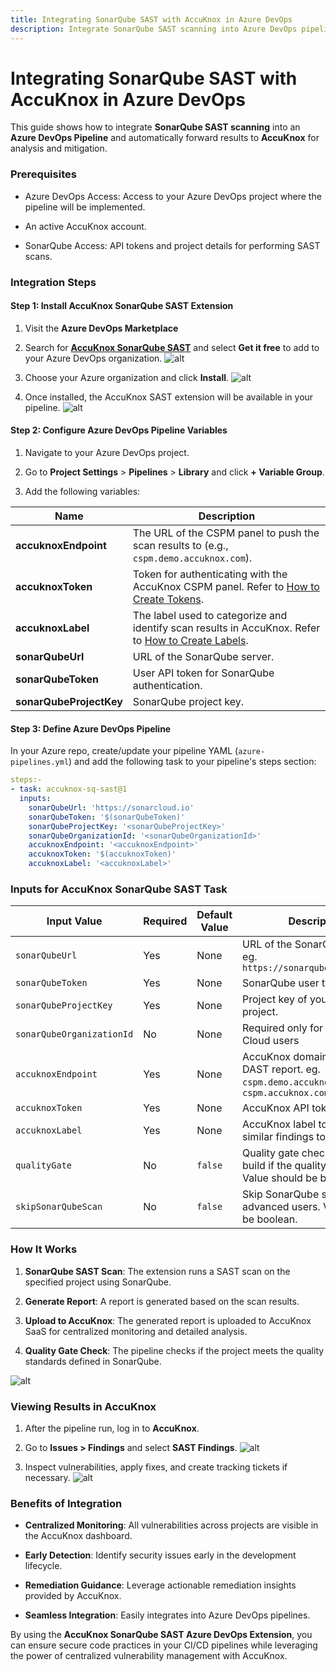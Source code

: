 ```yaml
---
title: Integrating SonarQube SAST with AccuKnox in Azure DevOps
description: Integrate SonarQube SAST scanning into Azure DevOps pipelines and automatically forward results to AccuKnox for analysis and mitigation.
---
```


# Integrating SonarQube SAST with AccuKnox in Azure DevOps

This guide shows how to integrate **SonarQube SAST scanning** into an **Azure DevOps Pipeline** and automatically forward results to **AccuKnox** for analysis and mitigation.

### Prerequisites

- Azure DevOps Access: Access to your Azure DevOps project where the pipeline will be implemented.

- An active AccuKnox account.

- SonarQube Access: API tokens and project details for performing SAST scans.

### Integration Steps

#### Step 1: Install AccuKnox SonarQube SAST Extension

1. Visit the **Azure DevOps Marketplace**

2. Search for [**AccuKnox SonarQube SAST**](https://marketplace.visualstudio.com/items?itemName=AccuKnox.accuknox-sq-sast "https://marketplace.visualstudio.com/items?itemName=AccuKnox.accuknox-sq-sast") and select **Get it free** to add to your Azure DevOps organization.
![alt](./images/azure-sqsast/1.png)

3. Choose your Azure organization and click **Install**.
![alt](./images/azure-sqsast/2.png)

4. Once installed, the AccuKnox SAST extension will be available in your pipeline.
![alt](./images/azure-sqsast/3.png)

#### Step 2: Configure Azure DevOps Pipeline Variables

1. Navigate to your Azure DevOps project.

2. Go to **Project Settings** > **Pipelines** > **Library** and click **+ Variable Group**.

3. Add the following variables:

| **Name**               | **Description**                                                                                                                                                           |
|------------------------|---------------------------------------------------------------------------------------------------------------------------------------------------------------------------|
| **accuknoxEndpoint**   | The URL of the CSPM panel to push the scan results to (e.g., `cspm.demo.accuknox.com`).                                                                                   |
| **accuknoxToken**      | Token for authenticating with the AccuKnox CSPM panel. Refer to [How to Create Tokens](https://help.accuknox.com/how-to/how-to-create-tokens/).                          |
| **accuknoxLabel**      | The label used to categorize and identify scan results in AccuKnox. Refer to [How to Create Labels](https://help.accuknox.com/how-to/how-to-create-labels).              |
| **sonarQubeUrl**       | URL of the SonarQube server.                                                                                                                                              |
| **sonarQubeToken**     | User API token for SonarQube authentication.                                                                                                                              |
| **sonarQubeProjectKey**| SonarQube project key.                                                                                                                                                    |


#### Step 3: Define Azure DevOps Pipeline

In your Azure repo, create/update your pipeline YAML (`azure-pipelines.yml`) and add the following task to your pipeline's steps section:

```yaml
steps:-
- task: accuknox-sq-sast@1
  inputs:
    sonarQubeUrl: 'https://sonarcloud.io'
    sonarQubeToken: '$(sonarQubeToken)'
    sonarQubeProjectKey: '<sonarQubeProjectKey>'
    sonarQubeOrganizationId: '<sonarQubeOrganizationId>'
    accuknoxEndpoint: '<accuknoxEndpoint>'
    accuknoxToken: '$(accuknoxToken)'
    accuknoxLabel: '<accuknoxLabel>'
```

### Inputs for AccuKnox SonarQube SAST Task

| **Input Value**             | **Required** | **Default Value** | **Description**                                                                                          |
|----------------------------|--------------|-------------------|----------------------------------------------------------------------------------------------------------|
| `sonarQubeUrl`             | Yes          | None              | URL of the SonarQube server. eg. `https://sonarqube.example.com`                                        |
| `sonarQubeToken`           | Yes          | None              | SonarQube user token.                                                                                    |
| `sonarQubeProjectKey`      | Yes          | None              | Project key of your SonarQube project.                                                                   |
| `sonarQubeOrganizationId`  | No           | None              | Required only for SonarQube Cloud users                                                                  |
| `accuknoxEndpoint`         | Yes          | None              | AccuKnox domain for sending DAST report. eg. `cspm.demo.accuknox.com`, `cspm.accuknox.com`               |
| `accuknoxToken`            | Yes          | None              | AccuKnox API token.                                                                                      |
| `accuknoxLabel`            | Yes          | None              | AccuKnox label to group similar findings together.                                                       |
| `qualityGate`              | No           | `false`           | Quality gate check to fail the build if the quality gate fails. Value should be boolean.                |
| `skipSonarQubeScan`        | No           | `false`           | Skip SonarQube scan, for advanced users. Value should be boolean.                                       |


### How It Works

1. **SonarQube SAST Scan**: The extension runs a SAST scan on the specified project using SonarQube.

2. **Generate Report**: A report is generated based on the scan results.

3. **Upload to AccuKnox**: The generated report is uploaded to AccuKnox SaaS for centralized monitoring and detailed analysis.

4. **Quality Gate Check**: The pipeline checks if the project meets the quality standards defined in SonarQube.

![alt](./images/azure-sqsast/4.png)

### Viewing Results in AccuKnox

1. After the pipeline run, log in to **AccuKnox**.

2. Go to **Issues > Findings** and select **SAST Findings**.
![alt](./images/azure-sqsast/5.png)

3. Inspect vulnerabilities, apply fixes, and create tracking tickets if necessary.
![alt](./images/azure-sqsast/6.png)

### Benefits of Integration

- **Centralized Monitoring**: All vulnerabilities across projects are visible in the AccuKnox dashboard.

- **Early Detection**: Identify security issues early in the development lifecycle.

- **Remediation Guidance**: Leverage actionable remediation insights provided by AccuKnox.

- **Seamless Integration**: Easily integrates into Azure DevOps pipelines.

By using the **AccuKnox SonarQube SAST Azure DevOps Extension**, you can ensure secure code practices in your CI/CD pipelines while leveraging the power of centralized vulnerability management with AccuKnox.
